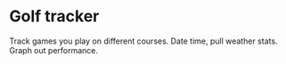 # Golf tracker

Track games you play on different courses. Date time, pull weather stats. Graph out performance. 
